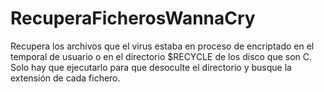 # RecuperaFicherosWannaCry
Recupera los archivos que el virus estaba en proceso de encriptado en el temporal de usuario o en el directorio $RECYCLE de los disco que son C.
Solo hay que ejecutarlo para que desoculte el directorio y busque la extensión de cada fichero.
